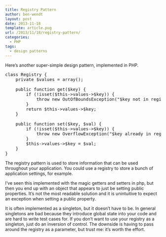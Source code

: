 ```yaml
---
title: Registry Pattern
author: ben-wendt
layout: post
date: 2013-11-18
template: article.pug
url: /2013/11/18/registry-pattern/
categories:
  - PHP
tags:
  - design patterns
---
```

Here&#8217;s another super-simple design pattern, implemented in PHP.

<pre class="brush: php; title: ; notranslate" title="">class Registry {
	private $values = array();
	
	public function get($key) {
		if (!isset($this-&gt;values-&gt;$key)) {
			throw new OutOfBoundsException("$key not in registry");
		}
		return $this-&gt;values-&gt;$key;
	}
	
	public function set($key, $val) {
		if (!isset($this-&gt;values-&gt;$key)) {
			throw new OverflowException("$key already in registry");
		}
		$this-&gt;values-&gt;$key = $val;
	}
}
</pre>

The registry pattern is used to store information that can be used throughout your application. You could use a registry to store a bunch of application settings, for example.

I&#8217;ve seen this implemented with the magic getters and setters in php, but then you end up with an object that appears to just be setting public properties. It&#8217;s not the most readable solution and it is unintuitive to expect an exception when setting a public property.

It is often implemented as a singleton, but it doesn&#8217;t have to be. In general singletons are bad because they introduce global state into your code and are hard to write test cases for. If you don&#8217;t want to use your registry as a singleton, just do an inversion of control. The downside is having to pass around the registry as a parameter, but trust me: it&#8217;s worth the effort.
